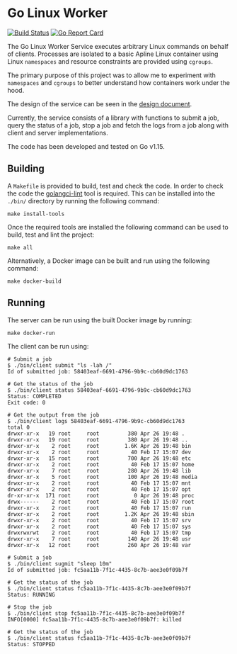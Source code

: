 # Go Linux Worker

[![Build Status](https://img.shields.io/github/workflow/status/thompsy/go-linux-worker/build/master)](https://github.com/thompsy/go-linux-worker/actions/workflows/build.yaml?query=branch%3Amaster)
[![Go Report Card](https://goreportcard.com/badge/github.com/thompsy/go-linux-workerg)](https://goreportcard.com/report/github.com/thompsy/go-linux-worker)

The Go Linux Worker Service executes arbitrary Linux commands on behalf of clients. Processes are isolated to a basic Apline Linux container using Linux `namespaces` and resource constraints are provided using `cgroups`. 

The primary purpose of this project was to allow me to experiment with `namespaces` and `cgroups` to better understand how containers work under the hood.

The design of the service can be seen in the [design document](DESIGN.md).

Currently, the service consists of a library with functions to submit a job, query the status of a job, stop a job and fetch the logs from a job along with client and server implementations.

The code has been developed and tested on Go v1.15.

## Building

A `Makefile` is provided to build, test and check the code. In order to check the code the [golangci-lint](golangci-lint.run) tool is required. This can be installed into the `./bin/` directory by running the following command:

    make install-tools

Once the required tools are installed the following command can be used to build, test and lint the project:

    make all

Alternatively, a Docker image can be built and run using the following command:

    make docker-build

## Running
The server can be run using the built Docker image by running:

    make docker-run

The client can be run using:

    # Submit a job
    $ ./bin/client submit "ls -lah /"
    Id of submitted job: 58403eaf-6691-4796-9b9c-cb60d9dc1763

    # Get the status of the job
    $ ./bin/client status 58403eaf-6691-4796-9b9c-cb60d9dc1763
    Status: COMPLETED
    Exit code: 0

    # Get the output from the job
    $ ./bin/client logs 58403eaf-6691-4796-9b9c-cb60d9dc1763
    total 0
    drwxr-xr-x   19 root     root         380 Apr 26 19:48 .
    drwxr-xr-x   19 root     root         380 Apr 26 19:48 ..
    drwxr-xr-x    2 root     root        1.6K Apr 26 19:48 bin
    drwxr-xr-x    2 root     root          40 Feb 17 15:07 dev
    drwxr-xr-x   15 root     root         700 Apr 26 19:48 etc
    drwxr-xr-x    2 root     root          40 Feb 17 15:07 home
    drwxr-xr-x    7 root     root         280 Apr 26 19:48 lib
    drwxr-xr-x    5 root     root         100 Apr 26 19:48 media
    drwxr-xr-x    2 root     root          40 Feb 17 15:07 mnt
    drwxr-xr-x    2 root     root          40 Feb 17 15:07 opt
    dr-xr-xr-x  171 root     root           0 Apr 26 19:48 proc
    drwx------    2 root     root          40 Feb 17 15:07 root
    drwxr-xr-x    2 root     root          40 Feb 17 15:07 run
    drwxr-xr-x    2 root     root        1.2K Apr 26 19:48 sbin
    drwxr-xr-x    2 root     root          40 Feb 17 15:07 srv
    drwxr-xr-x    2 root     root          40 Feb 17 15:07 sys
    drwxrwxrwt    2 root     root          40 Feb 17 15:07 tmp
    drwxr-xr-x    7 root     root         140 Apr 26 19:48 usr
    drwxr-xr-x   12 root     root         260 Apr 26 19:48 var

    # Submit a job
    $ ./bin/client sugmit "sleep 10m"
    Id of submitted job: fc5aa11b-7f1c-4435-8c7b-aee3e0f09b7f

    # Get the status of the job
    $ ./bin/client status fc5aa11b-7f1c-4435-8c7b-aee3e0f09b7f
    Status: RUNNING

    # Stop the job
    $ ./bin/client stop fc5aa11b-7f1c-4435-8c7b-aee3e0f09b7f
    INFO[0000] fc5aa11b-7f1c-4435-8c7b-aee3e0f09b7f: killed

    # Get the status of the job
    $ ./bin/client status fc5aa11b-7f1c-4435-8c7b-aee3e0f09b7f
    Status: STOPPED
